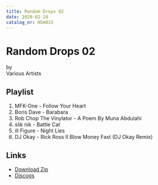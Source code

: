 ```yaml
---
title: Random Drops 02
date: 2020-02-29
catalog_nr: HSH015
---
```


# Random Drops 02
by  
Various Artists

## Playlist

1. MFK-One - Follow Your Heart
2. Boris Dave - Barabara
3. Rob Chop The Vinylator - A Poem By Muna Abdulahi
4. slik nik - Battle Cat
5. ill Figure - Night Lies
6. DJ Okay - Rick Ross II Blow Money Fast (DJ Okay Remix)

## Links

* [Download Zip](https://cdn.homestreethome.ch/releases/hsh015/zip/hsh015.zip)
* [Discogs](https://www.discogs.com/release/14843030)
